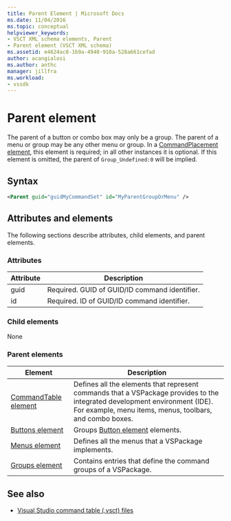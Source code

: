 ```yaml
---
title: Parent Element | Microsoft Docs
ms.date: 11/04/2016
ms.topic: conceptual
helpviewer_keywords:
- VSCT XML schema elements, Parent
- Parent element (VSCT XML schema)
ms.assetid: e4624ac8-1b9a-4940-910a-528a661cefad
author: acangialosi
ms.author: anthc
manager: jillfra
ms.workload:
- vssdk
---
```

# Parent element
The parent of a button or combo box may only be a group. The parent of a menu or group may be any other menu or group. In a [CommandPlacement element](../extensibility/commandplacement-element.md), this element is required; in all other instances it is optional. If this element is omitted, the parent of `Group_Undefined:0` will be implied.

## Syntax

```xml
<Parent guid="guidMyCommandSet" id="MyParentGroupOrMenu" />
```

## Attributes and elements
 The following sections describe attributes, child elements, and parent elements.

### Attributes

|Attribute|Description|
|---------------|-----------------|
|guid|Required. GUID of GUID/ID command identifier.|
|id|Required. ID of GUID/ID command identifier.|

### Child elements
 None

### Parent elements

|Element|Description|
|-------------|-----------------|
|[CommandTable element](../extensibility/commandtable-element.md)|Defines all the elements that represent commands that a VSPackage provides to the integrated development environment (IDE). For example, menu items, menus, toolbars, and combo boxes.|
|[Buttons element](../extensibility/buttons-element.md)|Groups [Button element](../extensibility/button-element.md) elements.|
|[Menus element](../extensibility/menus-element.md)|Defines all the menus that a VSPackage implements.|
|[Groups element](../extensibility/groups-element.md)|Contains entries that define the command groups of a VSPackage.|

## See also
- [Visual Studio command table (.vsct) files](../extensibility/internals/visual-studio-command-table-dot-vsct-files.md)
